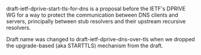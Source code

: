 draft-ietf-dprive-start-tls-for-dns is a proposal before the IETF's DPRIVE WG
for a way to protect the communication between DNS clients and servers,
principally between stub resolvers and their upstream recursive resolvers.

Draft name was changed to draft-ietf-dprive-dns-over-tls when we dropped
the upgrade-based (aka STARTTLS) mechanism from the draft.
